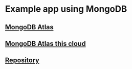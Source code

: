 # Example app using MongoDB

## [MongoDB Atlas](https://mongodb.com/atlas)

## [MongoDB Atlas this cloud](https://cloud.mongodb.com/v2/606e7e41c330a72cf727d738#clusters)

## [Repository](https://github.com/alexgv99/with-mongodb-app)
